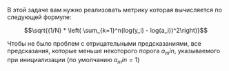 В этой задаче вам нужно реализовать метрику которая вычисляется по следующей формуле:

$$\sqrt{(1/N) * \left( \sum_{k=1}^n(log(y_i) - log(a_i))^2\right)}$$

Чтобы не было проблем с отрицательными предсказаниями, все предсказания, которые меньше некоторого порога $a_min$, указываемого при инициализации (по умолчанию $a_min = 1$)
